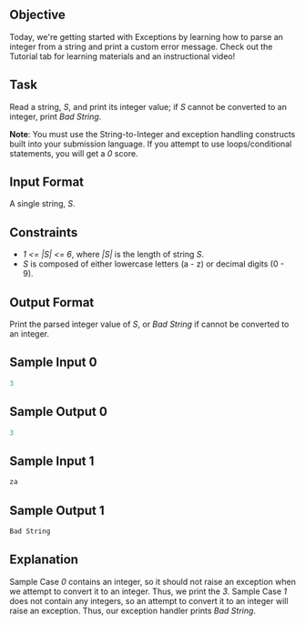 ## Objective

Today, we're getting started with Exceptions by learning how to parse an integer from a string and print a custom error message. Check out the Tutorial tab for learning materials and an instructional video!

## Task

Read a string, *S*, and print its integer value; if *S* cannot be converted to an integer, print *Bad String*.

**Note**: You must use the String-to-Integer and exception handling constructs built into your submission language. If you attempt to use loops/conditional statements, you will get a *0* score.

## Input Format

A single string, *S*.

## Constraints

* *1 <= |S| <= 6*, where *|S|* is the length of string *S*.
* *S* is composed of either lowercase letters (a - z) or decimal digits (0 - 9).

## Output Format

Print the parsed integer value of *S*, or *Bad String* if cannot be converted to an integer.

## Sample Input 0

```c++
3
```

## Sample Output 0

```c++
3
```

## Sample Input 1

```c++
za
```

## Sample Output 1

```c++
Bad String
```

## Explanation

Sample Case *0* contains an integer, so it should not raise an exception when we attempt to convert it to an integer. Thus, we print the *3*.
Sample Case *1* does not contain any integers, so an attempt to convert it to an integer will raise an exception. Thus, our exception handler prints *Bad String*.

